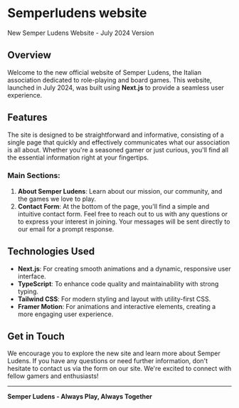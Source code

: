 # Semperludens website
New Semper Ludens Website - July 2024 Version

## Overview
Welcome to the new official website of Semper Ludens, the Italian association dedicated to role-playing and board games. This website, launched in July 2024, was built using **Next.js** to provide a seamless user experience.

## Features
The site is designed to be straightforward and informative, consisting of a single page that quickly and effectively communicates what our association is all about. Whether you're a seasoned gamer or just curious, you'll find all the essential information right at your fingertips.

### Main Sections:
1. **About Semper Ludens**: Learn about our mission, our community, and the games we love to play.
4. **Contact Form**: At the bottom of the page, you'll find a simple and intuitive contact form. Feel free to reach out to us with any questions or to express your interest in joining. Your messages will be sent directly to our email for a prompt response.

## Technologies Used
- **Next.js**: For creating smooth animations and a dynamic, responsive user interface.
- **TypeScript**: To enhance code quality and maintainability with strong typing.
- **Tailwind CSS**: For modern styling and layout with utility-first CSS.
- **Framer Motion**: For animations and interactive elements, creating a more engaging user experience.

## Get in Touch
We encourage you to explore the new site and learn more about Semper Ludens. If you have any questions or need further information, don't hesitate to contact us via the form on our site. We're excited to connect with fellow gamers and enthusiasts!

---

**Semper Ludens - Always Play, Always Together**
